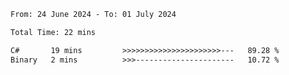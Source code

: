 <!--START_SECTION:waka-->

```txt
From: 24 June 2024 - To: 01 July 2024

Total Time: 22 mins

C#       19 mins         >>>>>>>>>>>>>>>>>>>>>>---   89.28 %
Binary   2 mins          >>>----------------------   10.72 %
```

<!--END_SECTION:waka-->

